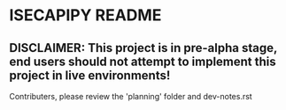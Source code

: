 # ISECAPIPY README

## DISCLAIMER: This project is in pre-alpha stage, end users should not attempt to implement this project in live environments!

Contributers, please review the 'planning' folder and dev-notes.rst